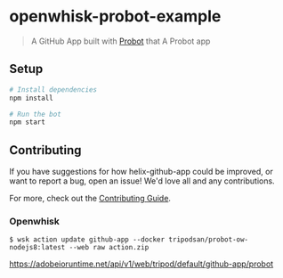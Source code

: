 # openwhisk-probot-example

> A GitHub App built with [Probot](https://probot.github.io) that A Probot app

## Setup

```sh
# Install dependencies
npm install

# Run the bot
npm start
```

## Contributing

If you have suggestions for how helix-github-app could be improved, or want to report a bug, open an issue! We'd love all and any contributions.

For more, check out the [Contributing Guide](CONTRIBUTING.md).


### Openwhisk

```
$ wsk action update github-app --docker tripodsan/probot-ow-nodejs8:latest --web raw action.zip
```

https://adobeioruntime.net/api/v1/web/tripod/default/github-app/probot
